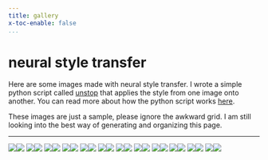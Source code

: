```yaml
---
title: gallery
x-toc-enable: false
...
```


neural style transfer
=========================================

Here are some images made with neural style transfer. I wrote a simple python
script called [unstop](https://github.com/duncanldaho/unstop) that applies the
style from one image onto another. You can read more about how the python script
works [here](/unstop.html).

These images are just a sample, please ignore the awkward grid. I am still
looking into the best way of generating and organizing this page.

----

<div class="nst-gallery">
<img class="square-crop" tabindex=1 src="assets/nst_t/0.thumb" /><span class="f"><img src="assets/nst/0.jpg" /></span>
<img class="square-crop" tabindex=1 src="assets/nst_t/1.thumb" /><span class="f"><img src="assets/nst/1.jpg" /></span>
<img class="square-crop" tabindex=1 src="assets/nst_t/2.thumb" /><span class="f"><img src="assets/nst/2.png" /></span>
<img class="square-crop" tabindex=1 src="assets/nst_t/3.thumb" /><span class="f"><img src="assets/nst/3.jpg" /></span>
<img class="square-crop" tabindex=1 src="assets/nst_t/4.thumb" /><span class="f"><img src="assets/nst/4.jpg" /></span>
<img class="square-crop" tabindex=1 src="assets/nst_t/5.thumb" /><span class="f"><img src="assets/nst/5.jpg" /></span>
<img class="square-crop" tabindex=1 src="assets/nst_t/6.thumb" /><span class="f"><img src="assets/nst/6.jpg" /></span>
<img class="square-crop" tabindex=1 src="assets/nst_t/7.thumb" /><span class="f"><img src="assets/nst/7.jpg" /></span>
<img class="square-crop" tabindex=1 src="assets/nst_t/8.thumb" /><span class="f"><img src="assets/nst/8.jpg" /></span>
<img class="square-crop" tabindex=1 src="assets/nst_t/9.thumb" /><span class="f"><img src="assets/nst/9.jpg" /></span>
<img class="square-crop" tabindex=1 src="assets/nst_t/10.thumb" /><span class="f"><img src="assets/nst/10.jpg" /></span>
<img class="square-crop" tabindex=1 src="assets/nst_t/11.thumb" /><span class="f"><img src="assets/nst/11.jpg" /></span>
</div>
